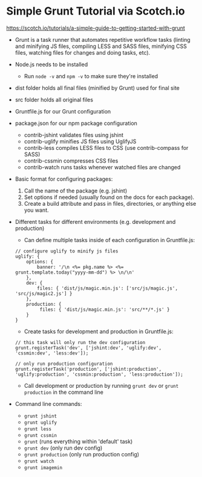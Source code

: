 # Simple Grunt Tutorial via Scotch.io
https://scotch.io/tutorials/a-simple-guide-to-getting-started-with-grunt

* Grunt is a task runner that automates repetitive workflow tasks (linting and minifying JS files, compiling LESS and SASS files, minifying CSS files, watching files for changes and doing tasks, etc).
* Node.js needs to be installed
	* Run `node -v` and `npm -v` to make sure they're installed
* dist folder holds all final files (minified by Grunt) used for final site
* src folder holds all original files
* Gruntfile.js for our Grunt configuration
* package.json for our npm package configuration
	* contrib-jshint validates files using jshint
	* contrib-uglify minifies JS files using UglifyJS
	* contrib-less compiles LESS files to CSS (use contrib-compass for SASS)
	* contrib-cssmin compresses CSS files
	* contrib-watch runs tasks whenever watched files are changed

* Basic format for configuring packages:
	1. Call the name of the package (e.g. jshint)
	2. Set options if needed (usually found on the docs for each package).
	3. Create a build attribute and pass in files, directories, or anything else you want.

* Different tasks for different environments (e.g. development and production)
	* Can define multiple tasks inside of each configuration in Gruntfile.js:
	```
	// configure uglify to minify js files
	uglify: {
		options: {
			banner: '/\n <%= pkg.name %> <%= grunt.template.today("yyyy-mm-dd") %> \n/\n'
		},
		dev: {
			files: { 'dist/js/magic.min.js': ['src/js/magic.js', 'src/js/magic2.js'] }
		},
		production: {
			 files: { 'dist/js/magic.min.js': 'src/**/*.js' }
		}
	}
	```
	* Create tasks for development and production in Gruntfile.js:
	```
	// this task will only run the dev configuration
	grunt.registerTask('dev', ['jshint:dev', 'uglify:dev', 'cssmin:dev', 'less:dev']);

	// only run production configuration
	grunt.registerTask('production', ['jshint:production', 'uglify:production', 'cssmin:production', 'less:production']);
	```
	* Call development or production by running `grunt dev` or `grunt production` in the command line

* Command line commands:
	* `grunt jshint`
	* `grunt uglify`
	* `grunt less`
	* `grunt cssmin`
	* `grunt` (runs everything within 'default' task)
	* `grunt dev` (only run dev config)
	* `grunt production` (only run production config)
	* `grunt watch`
	* `grunt imagemin`
